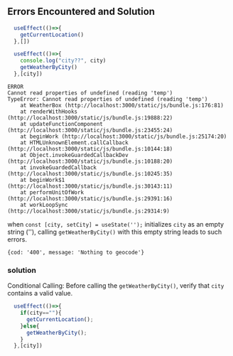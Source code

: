 ## Errors Encountered and Solution

``` JavaScript
  useEffect(()=>{
    getCurrentLocation()
  },[])

  useEffect(()=>{
    console.log("city??", city)
    getWeatherByCity()
  },[city])

```

``` 
ERROR
Cannot read properties of undefined (reading 'temp')
TypeError: Cannot read properties of undefined (reading 'temp')
    at WeatherBox (http://localhost:3000/static/js/bundle.js:176:81)
    at renderWithHooks (http://localhost:3000/static/js/bundle.js:19888:22)
    at updateFunctionComponent (http://localhost:3000/static/js/bundle.js:23455:24)
    at beginWork (http://localhost:3000/static/js/bundle.js:25174:20)
    at HTMLUnknownElement.callCallback (http://localhost:3000/static/js/bundle.js:10144:18)
    at Object.invokeGuardedCallbackDev (http://localhost:3000/static/js/bundle.js:10188:20)
    at invokeGuardedCallback (http://localhost:3000/static/js/bundle.js:10245:35)
    at beginWork$1 (http://localhost:3000/static/js/bundle.js:30143:11)
    at performUnitOfWork (http://localhost:3000/static/js/bundle.js:29391:16)
    at workLoopSync (http://localhost:3000/static/js/bundle.js:29314:9)
```


when ```const [city, setCity] = useState('');``` initializes ```city``` as an empty string (''), calling ```getWeatherByCity()``` with this empty string leads to such errors.

```
{cod: '400', message: 'Nothing to geocode'}
```

### solution
Conditional Calling: Before calling the ```getWeatherByCity()```, verify that ```city``` contains a valid value.

```javascript
  useEffect(()=>{
    if(city==""){
      getCurrentLocation();
    }else{
      getWeatherByCity();
    }
  },[city])
```